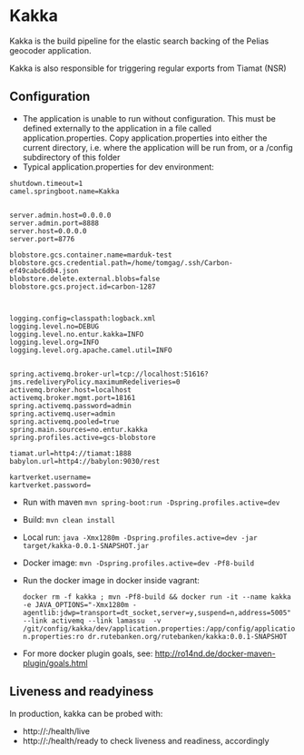 # Kakka

Kakka is the build pipeline for the elastic search backing of the Pelias geocoder application. 
 
Kakka is also responsible for triggering regular exports from Tiamat (NSR)



## Configuration
* The application is unable to run without configuration. This must be defined externally to the application in a file called application.properties. Copy application.properties into either the current directory, i.e. where the application will be run from, or a /config subdirectory of this folder
* Typical application.properties for dev environment:

```
shutdown.timeout=1
camel.springboot.name=Kakka


server.admin.host=0.0.0.0
server.admin.port=8888
server.host=0.0.0.0
server.port=8776

blobstore.gcs.container.name=marduk-test
blobstore.gcs.credential.path=/home/tomgag/.ssh/Carbon-ef49cabc6d04.json
blobstore.delete.external.blobs=false
blobstore.gcs.project.id=carbon-1287



logging.config=classpath:logback.xml
logging.level.no=DEBUG
logging.level.no.entur.kakka=INFO
logging.level.org=INFO
logging.level.org.apache.camel.util=INFO


spring.activemq.broker-url=tcp://localhost:51616?jms.redeliveryPolicy.maximumRedeliveries=0
activemq.broker.host=localhost
activemq.broker.mgmt.port=18161
spring.activemq.password=admin
spring.activemq.user=admin
spring.activemq.pooled=true
spring.main.sources=no.entur.kakka
spring.profiles.active=gcs-blobstore

tiamat.url=http4://tiamat:1888
babylon.url=http4://babylon:9030/rest

kartverket.username=
kartverket.password=

```
* Run with maven `mvn spring-boot:run -Dspring.profiles.active=dev`

* Build: `mvn clean install`
* Local run: `java -Xmx1280m -Dspring.profiles.active=dev -jar target/kakka-0.0.1-SNAPSHOT.jar`
* Docker image: `mvn -Dspring.profiles.active=dev -Pf8-build`
* Run the docker image in docker inside vagrant:

     ```docker rm -f kakka ; mvn -Pf8-build && docker run -it --name kakka -e JAVA_OPTIONS="-Xmx1280m -agentlib:jdwp=transport=dt_socket,server=y,suspend=n,address=5005" --link activemq --link lamassu  -v /git/config/kakka/dev/application.properties:/app/config/application.properties:ro dr.rutebanken.org/rutebanken/kakka:0.0.1-SNAPSHOT```

* For more docker plugin goals, see: http://ro14nd.de/docker-maven-plugin/goals.html


## Liveness and readyiness
In production, kakka can be probed with:
- http://<host>:<port>/health/live
- http://<host>:<port>/health/ready
to check liveness and readiness, accordingly
